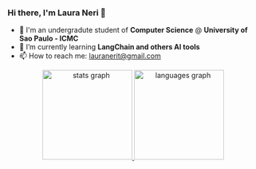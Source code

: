 ### Hi there, I'm Laura Neri 👋

<!--
**lauraneri/lauraneri** is a ✨ _special_ ✨ repository because its `README.md` (this file) appears on your GitHub profile.

Here are some ideas to get you started:

- 🔭 I’m currently working on ...
- 🌱 I’m currently learning ...
- 👯 I’m looking to collaborate on ...
- 🤔 I’m looking for help with ...
- 💬 Ask me about ...
- 📫 How to reach me: ...
- 😄 Pronouns: ...
- ⚡ Fun fact: ...
-->
- 🔭 I'm an undergradute student of **Computer Science** @ **University of Sao Paulo - ICMC**
- 🌱 I’m currently learning **LangChain and others AI tools**
- 📫 How to reach me: lauranerit@gmail.com


<div align="center">
  <a href="https://github.com/lauraneri">
  <img src="https://github-readme-stats.vercel.app/api?username=lauraneri&hide_title=false&hide_rank=false&show_icons=true&include_all_commits=true&count_private=true&disable_animations=false&theme=midnight-purple&locale=en&hide_border=false" height="180em" alt="stats graph"  />
  <img src="https://github-readme-stats.vercel.app/api/top-langs?username=lauraneri&locale=en&hide_title=false&layout=compact&card_width=320&langs_count=5&theme=midnight-purple&hide_border=false" height="180em" alt="languages graph"  />
</div>
